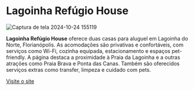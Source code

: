# Lagoinha Refúgio House

![Captura de tela 2024-10-24 155119](https://github.com/user-attachments/assets/7678100d-68a8-43ec-a7a4-8be5e1993705)


**Lagoinha Refúgio House** oferece duas casas para aluguel em Lagoinha do Norte, Florianópolis. As acomodações são privativas e confortáveis, com serviços como Wi-Fi, cozinha equipada, estacionamento e espaços pet-friendly. A página destaca a proximidade à Praia da Lagoinha e a outras atrações como Praia Brava e Ponta das Canas. Também são oferecidos serviços extras como transfer, limpeza e cuidado com pets.

[Visite o site](https://www.lagoinharefugiohouse.com.br/)
